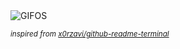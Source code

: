 <div align="justify">
<picture>
    <source media="(prefers-color-scheme: dark)" srcset="https://i.ibb.co/MxrpdftP/output-gif.gif">
    <source media="(prefers-color-scheme: light)" srcset="https://i.ibb.co/MxrpdftP/output-gif.gif">
    <img alt="GIFOS" src="https://i.ibb.co/MxrpdftP/output-gif.gif">
</picture>

<sub><i>inspired from [x0rzavi/github-readme-terminal](https://github.com/x0rzavi/github-readme-terminal)</i></sub>

</div>

<!-- Image deletion URL: https://ibb.co/tTgcRzvY/e20d0bddf591ff4bd979a8c6475ee275 -->